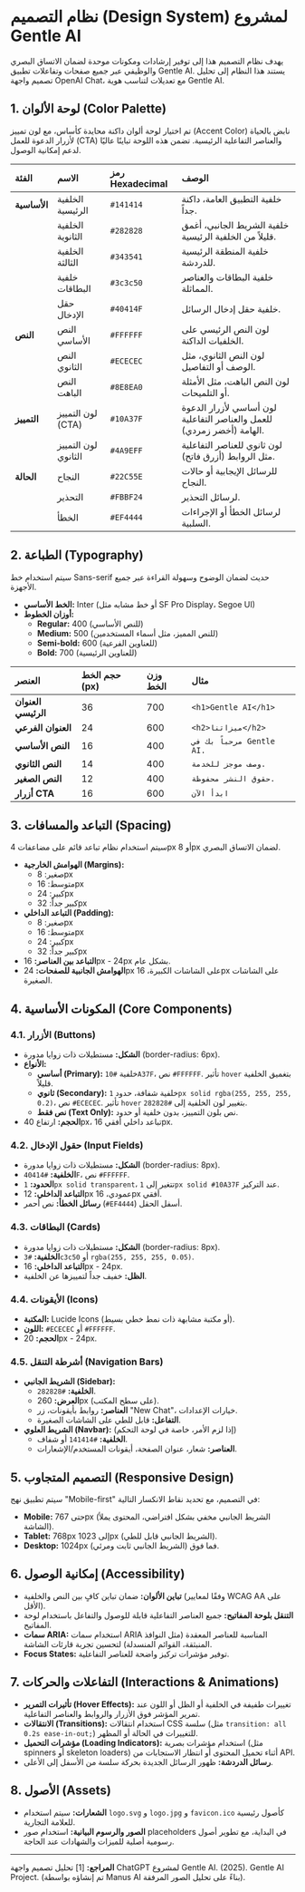 # نظام التصميم (Design System) لمشروع Gentle AI

يهدف نظام التصميم هذا إلى توفير إرشادات ومكونات موحدة لضمان الاتساق البصري والوظيفي عبر جميع صفحات وتفاعلات تطبيق Gentle AI. يستند هذا النظام إلى تحليل تصميم واجهة OpenAI Chat، مع تعديلات لتناسب هوية Gentle AI.

## 1. لوحة الألوان (Color Palette)

تم اختيار لوحة ألوان داكنة محايدة كأساس، مع لون تمييز (Accent Color) نابض بالحياة لأزرار الدعوة للعمل (CTA) والعناصر التفاعلية الرئيسية. تضمن هذه اللوحة تباينًا عاليًا لدعم إمكانية الوصول.

| الفئة            | الاسم               | رمز Hexadecimal | الوصف                                                                |
| :--------------- | :----------------- | :------------- | :------------------------------------------------------------------- |
| **الأساسية**     | الخلفية الرئيسية   | `#141414`      | خلفية التطبيق العامة، داكنة جداً.                                     |
|                  | الخلفية الثانوية   | `#282828`      | خلفية الشريط الجانبي، أغمق قليلاً من الخلفية الرئيسية.               |
|                  | الخلفية الثالثة    | `#343541`      | خلفية المنطقة الرئيسية للدردشة.                                      |
|                  | خلفية البطاقات     | `#3c3c50`      | خلفية البطاقات والعناصر المماثلة.                                    |
|                  | حقل الإدخال        | `#40414F`      | خلفية حقل إدخال الرسائل.                                            |
| **النص**         | النص الأساسي       | `#FFFFFF`      | لون النص الرئيسي على الخلفيات الداكنة.                               |
|                  | النص الثانوي       | `#ECECEC`      | لون النص الثانوي، مثل الوصف أو التفاصيل.                             |
|                  | النص الباهت        | `#8E8EA0`      | لون النص الباهت، مثل الأمثلة أو التلميحات.                           |
| **التمييز**       | لون التمييز (CTA)  | `#10A37F`      | لون أساسي لأزرار الدعوة للعمل والعناصر التفاعلية الهامة (أخضر زمردي). |
|                  | لون التمييز الثانوي | `#4A9EFF`      | لون ثانوي للعناصر التفاعلية مثل الروابط (أزرق فاتح).                 |
| **الحالة**       | النجاح             | `#22C55E`      | للرسائل الإيجابية أو حالات النجاح.                                   |
|                  | التحذير            | `#FBBF24`      | لرسائل التحذير.                                                      |
|                  | الخطأ              | `#EF4444`      | لرسائل الخطأ أو الإجراءات السلبية.                                   |

## 2. الطباعة (Typography)

سيتم استخدام خط Sans-serif حديث لضمان الوضوح وسهولة القراءة عبر جميع الأجهزة.

*   **الخط الأساسي:** Inter (أو خط مشابه مثل SF Pro Display، Segoe UI)
*   **أوزان الخطوط:**
    *   **Regular:** 400 (للنص الأساسي)
    *   **Medium:** 500 (للنص المميز، مثل أسماء المستخدمين)
    *   **Semi-bold:** 600 (للعناوين الفرعية)
    *   **Bold:** 700 (للعناوين الرئيسية)

| العنصر            | حجم الخط (px) | وزن الخط | مثال                                   |
| :---------------- | :----------- | :------ | :------------------------------------- |
| **العنوان الرئيسي** | 36           | 700     | `<h1>Gentle AI</h1>`                   |
| **العنوان الفرعي** | 24           | 600     | `<h2>ميزاتنا</h2>`                     |
| **النص الأساسي**   | 16           | 400     | `مرحباً بك في Gentle AI.`              |
| **النص الثانوي**   | 14           | 400     | `وصف موجز للخدمة.`                      |
| **النص الصغير**    | 12           | 400     | `حقوق النشر محفوظة.`                   |
| **أزرار CTA**     | 16           | 600     | `ابدأ الآن`                             |

## 3. التباعد والمسافات (Spacing)

سيتم استخدام نظام تباعد قائم على مضاعفات 4px أو 8px لضمان الاتساق البصري.

*   **الهوامش الخارجية (Margins):**
    *   صغير: 8px
    *   متوسط: 16px
    *   كبير: 24px
    *   كبير جداً: 32px
*   **التباعد الداخلي (Padding):**
    *   صغير: 8px
    *   متوسط: 16px
    *   كبير: 24px
    *   كبير جداً: 32px
*   **التباعد بين العناصر:** 16px - 24px بشكل عام.
*   **الهوامش الجانبية للصفحات:** 24px على الشاشات الكبيرة، 16px على الشاشات الصغيرة.

## 4. المكونات الأساسية (Core Components)

### 4.1. الأزرار (Buttons)

*   **الشكل:** مستطيلات ذات زوايا مدورة (border-radius: 6px).
*   **الأنواع:**
    *   **أساسي (Primary):** خلفية `#10A37F`، نص `#FFFFFF`. تأثير `hover` بتغميق الخلفية قليلاً.
    *   **ثانوي (Secondary):** خلفية شفافة، حدود `1px solid rgba(255, 255, 255, 0.2)`، نص `#ECECEC`. تأثير `hover` بتغيير لون الخلفية إلى `#282828`.
    *   **نص فقط (Text Only):** نص بلون التمييز، بدون خلفية أو حدود.
*   **الحجم:** ارتفاع 40px، تباعد داخلي أفقي 16px.

### 4.2. حقول الإدخال (Input Fields)

*   **الشكل:** مستطيلات ذات زوايا مدورة (border-radius: 8px).
*   **الخلفية:** `#40414F`، نص `#FFFFFF`.
*   **الحدود:** `1px solid transparent`، تتغير إلى `1px solid #10A37F` عند التركيز.
*   **التباعد الداخلي:** 12px عمودي، 16px أفقي.
*   **رسائل الخطأ:** نص أحمر (`#EF4444`) أسفل الحقل.

### 4.3. البطاقات (Cards)

*   **الشكل:** مستطيلات ذات زوايا مدورة (border-radius: 8px).
*   **الخلفية:** `#3c3c50` أو `rgba(255, 255, 255, 0.05)`.
*   **التباعد الداخلي:** 16px - 24px.
*   **الظل:** خفيف جداً لتمييزها عن الخلفية.

### 4.4. الأيقونات (Icons)

*   **المكتبة:** Lucide Icons (أو مكتبة مشابهة ذات نمط خطي بسيط).
*   **اللون:** `#ECECEC` أو `#FFFFFF`.
*   **الحجم:** 20px - 24px.

### 4.5. أشرطة التنقل (Navigation Bars)

*   **الشريط الجانبي (Sidebar):**
    *   **الخلفية:** `#282828`.
    *   **العرض:** 260px (على سطح المكتب).
    *   **العناصر:** روابط بأيقونات، زر "New Chat"، خيارات الإعدادات.
    *   **التفاعل:** قابل للطي على الشاشات الصغيرة.
*   **الشريط العلوي (Navbar):** (إذا لزم الأمر، خاصة في لوحة التحكم)
    *   **الخلفية:** `#141414` أو شفاف.
    *   **العناصر:** شعار، عنوان الصفحة، أيقونات المستخدم/الإشعارات.

## 5. التصميم المتجاوب (Responsive Design)

سيتم تطبيق نهج "Mobile-first" في التصميم، مع تحديد نقاط الانكسار التالية:

*   **Mobile:** حتى 767px (الشريط الجانبي مخفي بشكل افتراضي، المحتوى يملأ الشاشة).
*   **Tablet:** 768px إلى 1023px (الشريط الجانبي قابل للطي).
*   **Desktop:** 1024px فما فوق (الشريط الجانبي ثابت ومرئي).

## 6. إمكانية الوصول (Accessibility)

*   **تباين الألوان:** ضمان تباين كافٍ بين النص والخلفية (وفقًا لمعايير WCAG AA على الأقل).
*   **التنقل بلوحة المفاتيح:** جميع العناصر التفاعلية قابلة للوصول والتفاعل باستخدام لوحة المفاتيح.
*   **سمات ARIA:** استخدام سمات ARIA المناسبة للعناصر المعقدة (مثل النوافذ المنبثقة، القوائم المنسدلة) لتحسين تجربة قارئات الشاشة.
*   **Focus States:** توفير مؤشرات تركيز واضحة للعناصر التفاعلية.

## 7. التفاعلات والحركات (Interactions & Animations)

*   **تأثيرات التمرير (Hover Effects):** تغييرات طفيفة في الخلفية أو الظل أو اللون عند تمرير المؤشر فوق الأزرار والروابط والعناصر التفاعلية.
*   **الانتقالات (Transitions):** استخدام انتقالات CSS سلسة (مثل `transition: all 0.2s ease-in-out;`) للتغييرات في الحالة أو المظهر.
*   **مؤشرات التحميل (Loading Indicators):** استخدام مؤشرات بصرية (مثل spinners أو skeleton loaders) أثناء تحميل المحتوى أو انتظار الاستجابات من API.
*   **رسائل الدردشة:** ظهور الرسائل الجديدة بحركة سلسة من الأسفل إلى الأعلى.

## 8. الأصول (Assets)

*   **الشعارات:** سيتم استخدام `logo.svg` و `logo.jpg` و `favicon.ico` كأصول رئيسية للعلامة التجارية.
*   **الصور والرسوم البيانية:** استخدام صور placeholders في البداية، مع تطوير أصول رسومية أصلية للميزات والشهادات عند الحاجة.

--- 
**المراجع:**
[1] تحليل تصميم واجهة ChatGPT لمشروع Gentle AI. (2025). Gentle AI Project. (تم إنشاؤه بواسطة Manus AI بناءً على تحليل الصور المرفقة).
